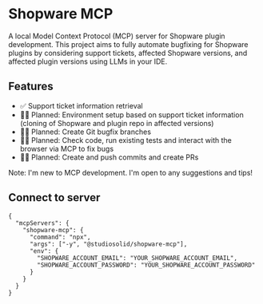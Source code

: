 # Shopware MCP

A local Model Context Protocol (MCP) server for Shopware plugin development. This project aims to fully automate bugfixing for Shopware plugins by considering support tickets, affected Shopware versions, and affected plugin versions using LLMs in your IDE. 

## Features

- ✅ Support ticket information retrieval
- 👷‍♂️ Planned: Environment setup based on support ticket information (cloning of Shopware and plugin repo in affected versions)
- 👷‍♂️ Planned: Create Git bugfix branches
- 👷‍♂️ Planned: Check code, run existing tests and interact with the browser via MCP to fix bugs
- 👷‍♂️ Planned: Create and push commits and create PRs

Note: I'm new to MCP development. I'm open to any suggestions and tips!

## Connect to server
```
{
  "mcpServers": {
    "shopware-mcp": {
      "command": "npx",
      "args": ["-y", "@studiosolid/shopware-mcp"],
      "env": {
        "SHOPWARE_ACCOUNT_EMAIL": "YOUR_SHOPWARE_ACCOUNT_EMAIL",
        "SHOPWARE_ACCOUNT_PASSWORD": "YOUR_SHOPWARE_ACCOUNT_PASSWORD"
      }
    }
  }
}
```